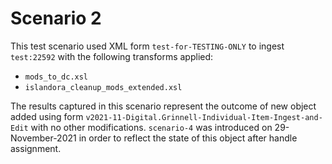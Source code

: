# Scenario 2

This test scenario used XML form `test-for-TESTING-ONLY` to ingest `test:22592` with the following transforms applied:

  - `mods_to_dc.xsl`
  - `islandora_cleanup_mods_extended.xsl`

The results captured in this scenario represent the outcome of new object added using form `v2021-11-Digital.Grinnell-Individual-Item-Ingest-and-Edit` with no other modifications.  `scenario-4` was introduced on 29-November-2021 in order to reflect the state of this object after handle assignment.
